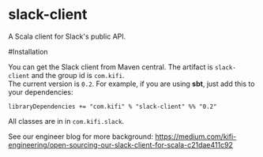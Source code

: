 # slack-client
A Scala client for Slack's public API.

#Installation

You can get the Slack client from Maven central. The artifact is `slack-client` and the group id is `com.kifi`.  
The current version is `0.2`. For example, if you are using __sbt__, just add this to your dependencies:

```
libraryDependencies += "com.kifi" % "slack-client" %% "0.2"
```

All classes are in in `com.kifi.slack`.

See our engineer blog for more background: https://medium.com/kifi-engineering/open-sourcing-our-slack-client-for-scala-c21dae411c92
